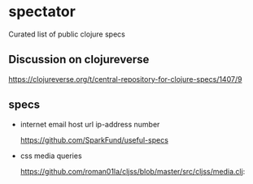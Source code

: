 # spectator
Curated list of public clojure specs


## Discussion on clojureverse 
https://clojureverse.org/t/central-repository-for-clojure-specs/1407/9

## specs

- internet email host url ip-address number 
  
  https://github.com/SparkFund/useful-specs
- css media queries
  
  https://github.com/roman01la/cljss/blob/master/src/cljss/media.clj: 
